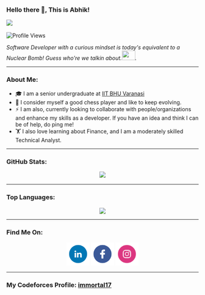 ### Hello there 👋, This is Abhik!

<img src="https://img.shields.io/github/followers/abhik017?style=social"/>

![Profile Views](https://gpvc.arturio.dev/abhik017)

<p>
 <i>
    Software Developer with a curious mindset is today's equivalent to a Nuclear Bomb! Guess who're we talkin about.<img src="https://raw.githubusercontent.com/TheDudeThatCode/TheDudeThatCode/master/Assets/Developer.gif" width=35 height=25>.
 </i>
</p>

---

### About Me:

- 🎓 I am a senior undergraduate at <a href="https://www.iitbhu.ac.in/"> IIT BHU Varanasi </a>
- 👨‍ I consider myself a good chess player and like to keep evolving.
- ⚡ I am also, currently looking to collaborate with people/organizations and enhance my skills as a developer. If you have an idea and think I can be of help, do ping me!
- 🏋 I also love learning about Finance, and I am a moderately skilled Technical Analyst.

---
<!-- <p align="center">
  <a href="https://github.com/abhik017">
    <img src="https://github-readme-stats.vercel.app/api?username=abhik017&show_icons=true&hide=issues&theme=radical"/>
  </a>
</p> -->
### GitHub Stats:
<p align="center">
  <a href="https://github.com/abhik017">
    <img src="https://github-readme-stats.vercel.app/api?username=abhik017&show_icons=true&hide=issues&theme=radical"/>
  </a>
</p>

---

### Top Languages: 
<p align="center">
  <a href="https://github.com/abhik017">
    <img src="https://github-readme-stats.vercel.app/api/top-langs/?username=abhik017&hide=html,css&theme=radical" align="center" />
  </a>
</p>

---

### Find Me On:
<p align="center">
 <a href="https://www.linkedin.com/in/abhikmehta/"><img src="https://github.com/aritraroy/social-icons/blob/master/linkedin-icon.png?raw=true" width="60"></a>
<a href="https://www.facebook.com/abhik.mehta.16"><img src="https://github.com/aritraroy/social-icons/blob/master/facebook-icon.png?raw=true" width="60"></a>
<a href="https://www.instagram.com/abhik017/"><img src="https://github.com/aritraroy/social-icons/blob/master/instagram-icon.png?raw=true" width="60"></a>
</p>

---

### My Codeforces Profile: [immortal17](https://codeforces.com/profile/immortal17)


